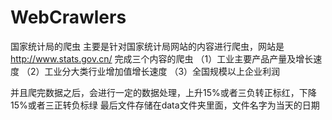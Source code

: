 # WebCrawlers
国家统计局的爬虫
主要是针对国家统计局网站的内容进行爬虫，网站是 http://www.stats.gov.cn/
完成三个内容的爬虫
（1）工业主要产品产量及增长速度
（2）工业分大类行业增加值增长速度
（3）全国规模以上企业利润

并且爬完数据之后，会进行一定的数据处理，上升15%或者三负转正标红，下降15%或者三正转负标绿
最后文件存储在data文件夹里面，文件名字为当天的日期